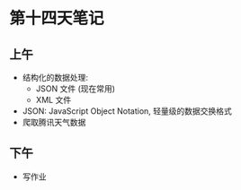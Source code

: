 # 第十四天笔记

## 上午

- 结构化的数据处理:
    - JSON 文件 (现在常用)
    - XML 文件
- JSON: JavaScript Object Notation, 轻量级的数据交换格式
- 爬取腾讯天气数据

## 下午

- 写作业
  